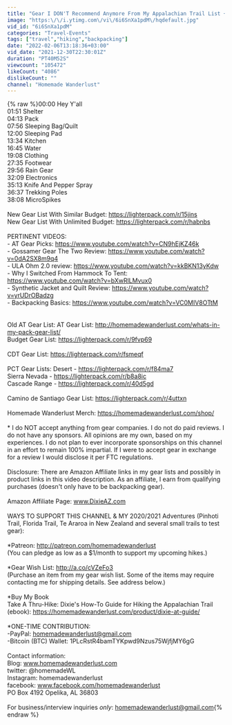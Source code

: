 ```yaml
---
title: "Gear I DON'T Recommend Anymore From My Appalachian Trail List + My Alternatives and What Still Works"
image: "https:\/\/i.ytimg.com\/vi\/6i6SnXa1pdM\/hqdefault.jpg"
vid_id: "6i6SnXa1pdM"
categories: "Travel-Events"
tags: ["travel","hiking","backpacking"]
date: "2022-02-06T13:18:36+03:00"
vid_date: "2021-12-30T22:30:01Z"
duration: "PT40M52S"
viewcount: "105472"
likeCount: "4086"
dislikeCount: ""
channel: "Homemade Wanderlust"
---
```

{% raw %}00:00 Hey Y'all<br />01:51 Shelter <br />04:13 Pack<br />07:56 Sleeping Bag/Quilt<br />12:00 Sleeping Pad<br />13:34 Kitchen<br />           16:45 Water<br />19:08 Clothing<br />27:35 Footwear <br />29:56 Rain Gear<br />32:09 Electronics<br />35:13 Knife And Pepper Spray<br />36:37 Trekking Poles<br />38:08 MicroSpikes<br /><br />New Gear List With Similar Budget: <a rel="nofollow" target="blank" href="https://lighterpack.com/r/15jins">https://lighterpack.com/r/15jins</a><br />New Gear List With Unlimited Budget: <a rel="nofollow" target="blank" href="https://lighterpack.com/r/habnbs">https://lighterpack.com/r/habnbs</a><br /><br />PERTINENT VIDEOS: <br />- AT Gear Picks: <a rel="nofollow" target="blank" href="https://www.youtube.com/watch?v=CN9hEjKZ46k">https://www.youtube.com/watch?v=CN9hEjKZ46k</a><br />- Gossamer Gear The Two Review: <a rel="nofollow" target="blank" href="https://www.youtube.com/watch?v=0dA2SX8m9q4">https://www.youtube.com/watch?v=0dA2SX8m9q4</a><br />- ULA Ohm 2.0 review: <a rel="nofollow" target="blank" href="https://www.youtube.com/watch?v=kkBKN13yKdw">https://www.youtube.com/watch?v=kkBKN13yKdw</a><br />- Why I Switched From Hammock To Tent: <a rel="nofollow" target="blank" href="https://www.youtube.com/watch?v=bXwRlLMvux0">https://www.youtube.com/watch?v=bXwRlLMvux0</a><br />- Synthetic Jacket and Quilt Review: <a rel="nofollow" target="blank" href="https://www.youtube.com/watch?v=yrUDrOBadzg">https://www.youtube.com/watch?v=yrUDrOBadzg</a><br />- Backpacking Basics: <a rel="nofollow" target="blank" href="https://www.youtube.com/watch?v=VC0MIV8OTtM">https://www.youtube.com/watch?v=VC0MIV8OTtM</a><br /><br /><br />Old AT Gear List: AT Gear List: <a rel="nofollow" target="blank" href="http://homemadewanderlust.com/whats-in-my-pack-gear-list/">http://homemadewanderlust.com/whats-in-my-pack-gear-list/</a><br />Budget Gear List: <a rel="nofollow" target="blank" href="https://lighterpack.com/r/9fvp69">https://lighterpack.com/r/9fvp69</a><br /><br />CDT Gear List: <a rel="nofollow" target="blank" href="https://lighterpack.com/r/fsmeqf">https://lighterpack.com/r/fsmeqf</a><br /><br />PCT Gear Lists: Desert - <a rel="nofollow" target="blank" href="https://lighterpack.com/r/f84ma7">https://lighterpack.com/r/f84ma7</a><br />                            Sierra Nevada - <a rel="nofollow" target="blank" href="https://lighterpack.com/r/b8a8ic">https://lighterpack.com/r/b8a8ic</a><br />                            Cascade Range - <a rel="nofollow" target="blank" href="https://lighterpack.com/r/40d5gd">https://lighterpack.com/r/40d5gd</a><br /><br />Camino de Santiago Gear List: <a rel="nofollow" target="blank" href="https://lighterpack.com/r/4uttxn">https://lighterpack.com/r/4uttxn</a><br /><br />Homemade Wanderlust Merch: <a rel="nofollow" target="blank" href="https://homemadewanderlust.com/shop/">https://homemadewanderlust.com/shop/</a><br /><br />* I do NOT accept anything from gear companies. I do not do paid reviews. I do not have any sponsors. All opinions are my own, based on my experiences. I do not plan to ever incorporate sponsorships on this channel in an effort to remain 100% impartial. If I were to accept gear in exchange for a review I would disclose it per FTC regulations.<br /><br />Disclosure: There are Amazon Affiliate links in my gear lists and possibly in product links in this video description. As an affiliate, I earn from qualifying purchases (doesn't only have to be backpacking gear).<br /><br />Amazon Affiliate Page: www.DixieAZ.com<br /><br />WAYS TO SUPPORT THIS CHANNEL &amp; MY 2020/2021 Adventures (Pinhoti Trail, Florida Trail, Te Araroa in New Zealand and several small trails to test gear):<br /><br />*Patreon: <a rel="nofollow" target="blank" href="http://patreon.com/homemadewanderlust">http://patreon.com/homemadewanderlust</a> <br />(You can pledge as low as a $1/month to support my upcoming hikes.)<br /><br />*Gear Wish List: <a rel="nofollow" target="blank" href="http://a.co/cVZeFo3">http://a.co/cVZeFo3</a> <br />(Purchase an item from my gear wish list. Some of the items may require contacting me for shipping details. See address below.) <br /><br />*Buy My Book<br />Take A Thru-Hike: Dixie's How-To Guide for Hiking the Appalachian Trail (ebook): <a rel="nofollow" target="blank" href="https://homemadewanderlust.com/product/dixie-at-guide/">https://homemadewanderlust.com/product/dixie-at-guide/</a><br /> <br />*ONE-TIME CONTRIBUTION:<br />  -PayPal: homemadewanderlust@gmail.com<br />  -Bitcoin (BTC) Wallet: 1PLcRstR4bamTYKpwd9Nzus75WjfjMY6gG<br /><br />Contact information:<br />Blog: www.homemadewanderlust.com<br />twitter: @homemadeWL<br />Instagram: homemadewanderlust<br />facebook: www.facebook.com/homemadewanderlust<br />PO Box 4192 Opelika, AL 36803<br /><br />For business/interview inquiries *only*: homemadewanderlust@gmail.com{% endraw %}
